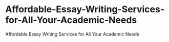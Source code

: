 # Affordable-Essay-Writing-Services-for-All-Your-Academic-Needs
Affordable Essay Writing Services for All Your Academic Needs
